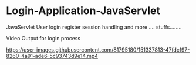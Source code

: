 # Login-Application-JavaServlet
JavaServlet User login register session handling and more .... stuffs........


Video Output for login process


https://user-images.githubusercontent.com/81795180/151337813-47fdcf97-8260-4a91-ade6-5c93743d9e14.mp4

